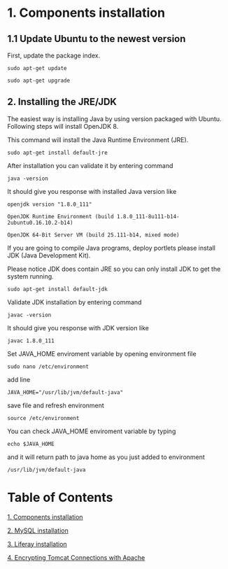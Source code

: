 # 1. Components installation

## 1.1 Update Ubuntu to the newest version

First, update the package index.

`sudo apt-get update`

`sudo apt-get upgrade`

## 2. Installing the JRE/JDK

The easiest way is installing Java by using version packaged with Ubuntu. Following steps will install OpenJDK 8.

This command will install the Java Runtime Environment \(JRE\).

`sudo apt-get install default-jre`

After installation you can validate it by entering command

`java -version`

It should give you response with installed Java version like

`openjdk version "1.8.0_111"`

`OpenJDK Runtime Environment (build 1.8.0_111-8u111-b14-2ubuntu0.16.10.2-b14)`

`OpenJDK 64-Bit Server VM (build 25.111-b14, mixed mode)`

If you are going to compile Java programs, deploy portlets please install JDK \(Java Development Kit\).

Please notice JDK does contain JRE so you can only install JDK to get the system running.

`sudo apt-get install default-jdk`

Validate JDK installation by entering command

`javac -version`

It should give you response with JDK version like

`javac 1.8.0_111`

Set JAVA\_HOME enviroment variable by opening environment file

`sudo nano /etc/environment`

add line

`JAVA_HOME="/usr/lib/jvm/default-java"`

save file and refresh environment

`source /etc/environment`

You can check JAVA\_HOME enviroment variable by typing

`echo $JAVA_HOME`

and it will return path to java home as you just added to environment

`/usr/lib/jvm/default-java`

# Table of Contents

[1. Components installation](chapter1.md)

[2. MySQL installation](chapter2.md)

[3. Liferay installation](chapter3.md)

[4. Encrypting Tomcat Connections with Apache](#)

